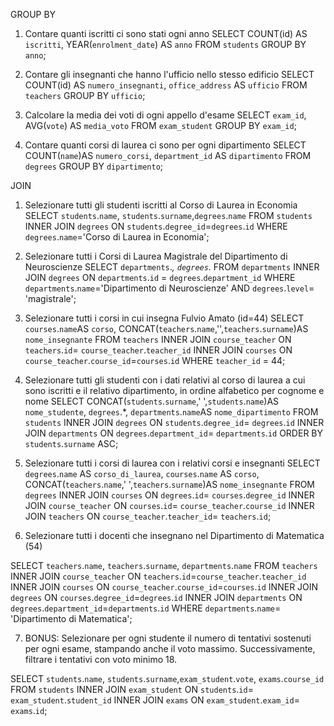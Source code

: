 GROUP BY

1. Contare quanti iscritti ci sono stati ogni anno
SELECT COUNT(id) AS `iscritti`, YEAR(`enrolment_date`) AS `anno` FROM `students` GROUP BY `anno`;

2. Contare gli insegnanti che hanno l'ufficio nello stesso edificio
SELECT COUNT(id) AS `numero_insegnanti`, `office_address` AS `ufficio` FROM `teachers` GROUP BY `ufficio`;

3. Calcolare la media dei voti di ogni appello d'esame
SELECT `exam_id`, AVG(`vote`) AS `media_voto` FROM `exam_student` GROUP BY `exam_id`;

4. Contare quanti corsi di laurea ci sono per ogni dipartimento
SELECT COUNT(`name`)AS `numero_corsi`, `department_id` AS `dipartimento` FROM `degrees` GROUP BY `dipartimento`;


JOIN

1. Selezionare tutti gli studenti iscritti al Corso di Laurea in Economia
SELECT `students`.`name`, `students`.`surname`,`degrees`.`name` FROM `students` INNER JOIN `degrees` ON `students`.`degree_id`=`degrees`.`id` WHERE `degrees`.`name`='Corso di Laurea in Economia';

2. Selezionare tutti i Corsi di Laurea Magistrale del Dipartimento di
Neuroscienze
SELECT `departments`.*, `degrees`.* FROM `departments` INNER JOIN `degrees` ON `departments`.`id` = `degrees`.`department_id` WHERE `departments`.`name`='Dipartimento di Neuroscienze' AND `degrees`.`level`= 'magistrale';

3. Selezionare tutti i corsi in cui insegna Fulvio Amato (id=44)
SELECT `courses`.`name`AS `corso`, CONCAT(`teachers`.`name`,'',`teachers`.`surname`)AS `nome_insegnante` FROM `teachers` INNER JOIN `course_teacher` ON `teachers`.`id`= `course_teacher`.`teacher_id` INNER JOIN `courses` ON `course_teacher`.`course_id`=`courses`.`id` WHERE `teacher_id` = 44;

4. Selezionare tutti gli studenti con i dati relativi al corso di laurea a cui
sono iscritti e il relativo dipartimento, in ordine alfabetico per cognome e
nome
SELECT CONCAT(`students`.`surname`,' ',`students`.`name`)AS `nome_studente`, `degrees`.*, `departments`.`name`AS `nome_dipartimento` FROM `students` INNER JOIN `degrees` ON `students`.`degree_id`= `degrees`.`id` INNER JOIN `departments` ON `degrees`.`department_id`= `departments`.`id` ORDER BY `students`.`surname` ASC;

5. Selezionare tutti i corsi di laurea con i relativi corsi e insegnanti
SELECT `degrees`.`name` AS `corso_di_laurea`, `courses`.`name` AS `corso`, CONCAT(`teachers`.`name`,' ',`teachers`.`surname`)AS `nome_insegnante` FROM `degrees` INNER JOIN `courses` ON `degrees`.`id`= `courses`.`degree_id` INNER JOIN `course_teacher` ON `courses`.`id`= `course_teacher`.`course_id` INNER JOIN `teachers` ON `course_teacher`.`teacher_id`= `teachers`.`id`;

6. Selezionare tutti i docenti che insegnano nel Dipartimento di
Matematica (54)

SELECT `teachers`.`name`, `teachers`.`surname`, `departments`.`name`
FROM `teachers`
    INNER JOIN `course_teacher`
        ON `teachers`.`id`=`course_teacher`.`teacher_id`
    INNER JOIN `courses`
        ON `course_teacher`.`course_id`=`courses`.`id`
    INNER JOIN `degrees`
        ON `courses`.`degree_id`=`degrees`.`id`
    INNER JOIN `departments`
        ON `degrees`.`department_id`=`departments`.`id`
WHERE `departments`.`name`= 'Dipartimento di Matematica';


7. BONUS: Selezionare per ogni studente il numero di tentativi sostenuti
per ogni esame, stampando anche il voto massimo. Successivamente,
filtrare i tentativi con voto minimo 18.

SELECT `students`.`name`, `students`.`surname`,`exam_student`.`vote`, `exams`.`course_id`
FROM `students`
    INNER JOIN `exam_student`
        ON `students`.`id`= `exam_student`.`student_id`
    INNER JOIN `exams`
        ON `exam_student`.`exam_id`= `exams`.`id`;